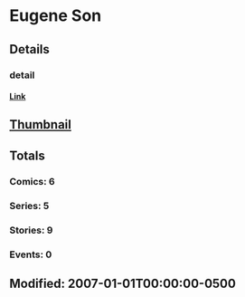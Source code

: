 # Eugene  Son 
## Details
### detail
#### [Link](http://marvel.com/comics/creators/9999/eugene_son?utm_campaign=apiRef&utm_source=225578a89fc76f3d20fbffda5d17a88d)
## [Thumbnail](http://i.annihil.us/u/prod/marvel/i/mg/6/b0/4bb3e177565b9.jpg)
## Totals
### Comics: 6
### Series: 5
### Stories: 9
### Events: 0
## Modified: 2007-01-01T00:00:00-0500